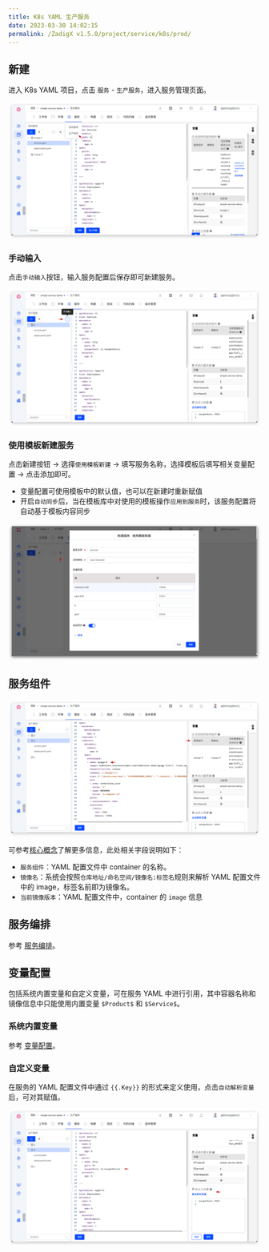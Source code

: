 ```yaml
---
title: K8s YAML 生产服务
date: 2023-03-30 14:02:15
permalink: /ZadigX v1.5.0/project/service/k8s/prod/
---
```




## 新建

进入 K8s YAML 项目，点击 `服务` - `生产服务`，进入服务管理页面。

![创建服务](../_images/create_k8s_service_prod.png)

### 手动输入

点击`手动输入`按钮，输入服务配置后保存即可新建服务。

![创建服务](../_images/create_k8s_service_prod_1.png)

### 使用模板新建服务

点击新建按钮 -> 选择`使用模板新建` -> 填写服务名称，选择模板后填写相关变量配置 -> 点击添加即可。

- 变量配置可使用模板中的默认值，也可以在新建时重新赋值
- 开启`自动同步`后，当在模板库中对使用的模板操作`应用到服务`时，该服务配置将自动基于模板内容同步

![创建服务](../_images/create_k8s_service_prod_2.png)

## 服务组件

![服务组件](../_images/k8s_container_prod.png)

可参考[核心概念](/ZadigX%20v1.5.0/quick-start/concepts/#服务组件)了解更多信息，此处相关字段说明如下：

- `服务组件`：YAML 配置文件中 container 的名称。
- `镜像名`：系统会按照`仓库地址/命名空间/镜像名:标签名`规则来解析 YAML 配置文件中的 image，标签名前即为镜像名。
- `当前镜像版本`：YAML 配置文件中，container 的 `image` 信息

## 服务编排

参考 [服务编排](/ZadigX%20v1.5.0/project/service/k8s/#服务编排)。

## 变量配置

包括系统内置变量和自定义变量，可在服务 YAML 中进行引用，其中容器名称和镜像信息中只能使用内置变量 `$Product$` 和 `$Service$`。

### 系统内置变量

参考 [变量配置](/ZadigX%20v1.5.0/project/service/k8s/#系统内置变量)。

### 自定义变量

在服务的 YAML 配置文件中通过 <span v-pre>`{{.Key}}`</span>  的形式来定义使用，点击`自动解析变量`后，可对其赋值。

![变量](../_images/var_prod.png)

